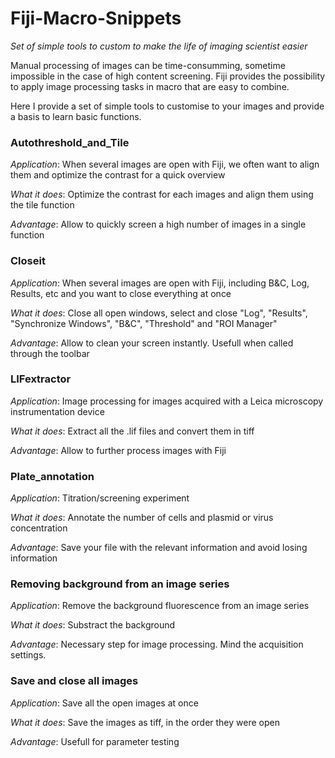 # Fiji-Macro-Snippets
*Set of simple tools to custom to make the life of imaging scientist easier*

Manual processing of images can be time-consumming, sometime impossible in the case of high content screening.
Fiji provides the possibility to apply image processing tasks in macro that are easy to combine.

Here I provide a set of simple tools to customise to your images and provide a basis to learn basic functions.

### Autothreshold_and_Tile
*Application*: When several images are open with Fiji, we often want to align them and optimize the contrast for a quick overview

*What it does*: Optimize the contrast for each images and align them using the tile function

*Advantage*: Allow to quickly screen a high number of images in a single function

### Closeit
*Application*: When several images are open with Fiji, including B&C, Log, Results, etc and you want to close everything at once

*What it does*: Close all open windows, select and close "Log", "Results", "Synchronize Windows", "B&C", "Threshold" and "ROI Manager"

*Advantage*: Allow to clean your screen instantly. Usefull when called through the toolbar

### LIFextractor
*Application*: Image processing for images acquired with a Leica microscopy instrumentation device

*What it does*: Extract all the .lif files and convert them in tiff

*Advantage*: Allow to further process images with Fiji 

### Plate_annotation
*Application*: Titration/screening experiment

*What it does*: Annotate the number of cells and plasmid or virus concentration

*Advantage*: Save your file with the relevant information and avoid losing information

### Removing background from an image series
*Application*: Remove the background fluorescence from an image series

*What it does*: Substract the background

*Advantage*: Necessary step for image processing. Mind the acquisition settings.

### Save and close all images
*Application*: Save all the open images at once

*What it does*: Save the images as tiff, in the order they were open

*Advantage*: Usefull for parameter testing


